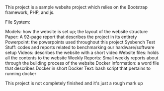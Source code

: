 This project is a sample website project which relies on the Bootstrap framework, PHP, and js. 

File System:

Models: how the website is set up; the layout of the website structure
Paper: A 92-page report that describes the project in its entirety
Powerpoint: the powerpoints used throughout this project
Sysbench Test Stuff: codes and reports related to benchmarking our hardware/software setup
Videos: describes the website with a short video 
Website files: holds all the contents to the website
Weekly Reports: Small weekly reports about through the building process of the website
Docker Information: a word file that describes Docker in short
Docker Text: bash script  that pertains to running docker 

This project is not completely finished and it's just a rough mark up